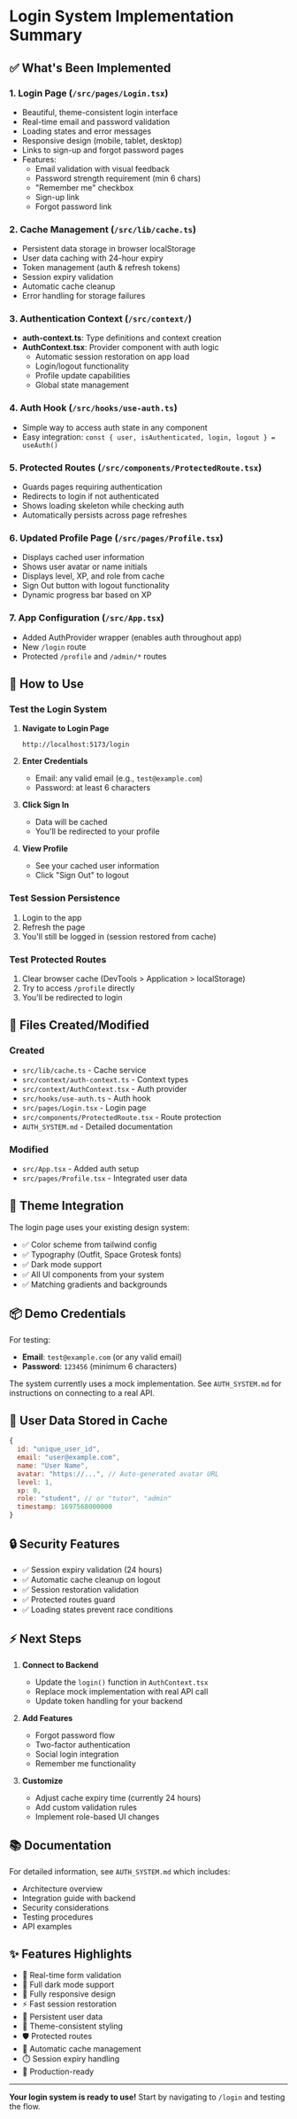 # Login System Implementation Summary

## ✅ What's Been Implemented

### 1. **Login Page** (`/src/pages/Login.tsx`)
- Beautiful, theme-consistent login interface
- Real-time email and password validation
- Loading states and error messages
- Responsive design (mobile, tablet, desktop)
- Links to sign-up and forgot password pages
- Features:
  - Email validation with visual feedback
  - Password strength requirement (min 6 chars)
  - "Remember me" checkbox
  - Sign-up link
  - Forgot password link

### 2. **Cache Management** (`/src/lib/cache.ts`)
- Persistent data storage in browser localStorage
- User data caching with 24-hour expiry
- Token management (auth & refresh tokens)
- Session expiry validation
- Automatic cache cleanup
- Error handling for storage failures

### 3. **Authentication Context** (`/src/context/`)
- **auth-context.ts**: Type definitions and context creation
- **AuthContext.tsx**: Provider component with auth logic
  - Automatic session restoration on app load
  - Login/logout functionality
  - Profile update capabilities
  - Global state management

### 4. **Auth Hook** (`/src/hooks/use-auth.ts`)
- Simple way to access auth state in any component
- Easy integration: `const { user, isAuthenticated, login, logout } = useAuth()`

### 5. **Protected Routes** (`/src/components/ProtectedRoute.tsx`)
- Guards pages requiring authentication
- Redirects to login if not authenticated
- Shows loading skeleton while checking auth
- Automatically persists across page refreshes

### 6. **Updated Profile Page** (`/src/pages/Profile.tsx`)
- Displays cached user information
- Shows user avatar or name initials
- Displays level, XP, and role from cache
- Sign Out button with logout functionality
- Dynamic progress bar based on XP

### 7. **App Configuration** (`/src/App.tsx`)
- Added AuthProvider wrapper (enables auth throughout app)
- New `/login` route
- Protected `/profile` and `/admin/*` routes

## 🎯 How to Use

### **Test the Login System**

1. **Navigate to Login Page**
   ```
   http://localhost:5173/login
   ```

2. **Enter Credentials**
   - Email: any valid email (e.g., `test@example.com`)
   - Password: at least 6 characters

3. **Click Sign In**
   - Data will be cached
   - You'll be redirected to your profile

4. **View Profile**
   - See your cached user information
   - Click "Sign Out" to logout

### **Test Session Persistence**

1. Login to the app
2. Refresh the page
3. You'll still be logged in (session restored from cache)

### **Test Protected Routes**

1. Clear browser cache (DevTools > Application > localStorage)
2. Try to access `/profile` directly
3. You'll be redirected to login

## 📁 Files Created/Modified

### **Created**
- `src/lib/cache.ts` - Cache service
- `src/context/auth-context.ts` - Context types
- `src/context/AuthContext.tsx` - Auth provider
- `src/hooks/use-auth.ts` - Auth hook
- `src/pages/Login.tsx` - Login page
- `src/components/ProtectedRoute.tsx` - Route protection
- `AUTH_SYSTEM.md` - Detailed documentation

### **Modified**
- `src/App.tsx` - Added auth setup
- `src/pages/Profile.tsx` - Integrated user data

## 🎨 Theme Integration

The login page uses your existing design system:
- ✅ Color scheme from tailwind config
- ✅ Typography (Outfit, Space Grotesk fonts)
- ✅ Dark mode support
- ✅ All UI components from your system
- ✅ Matching gradients and backgrounds

## 📦 Demo Credentials

For testing:
- **Email**: `test@example.com` (or any valid email)
- **Password**: `123456` (minimum 6 characters)

The system currently uses a mock implementation. See `AUTH_SYSTEM.md` for instructions on connecting to a real API.

## 🔄 User Data Stored in Cache

```javascript
{
  id: "unique_user_id",
  email: "user@example.com",
  name: "User Name",
  avatar: "https://...", // Auto-generated avatar URL
  level: 1,
  xp: 0,
  role: "student", // or "tutor", "admin"
  timestamp: 1697568000000
}
```

## 🔒 Security Features

- ✅ Session expiry validation (24 hours)
- ✅ Automatic cache cleanup on logout
- ✅ Session restoration validation
- ✅ Protected routes guard
- ✅ Loading states prevent race conditions

## ⚡ Next Steps

1. **Connect to Backend**
   - Update the `login()` function in `AuthContext.tsx`
   - Replace mock implementation with real API call
   - Update token handling for your backend

2. **Add Features**
   - Forgot password flow
   - Two-factor authentication
   - Social login integration
   - Remember me functionality

3. **Customize**
   - Adjust cache expiry time (currently 24 hours)
   - Add custom validation rules
   - Implement role-based UI changes

## 📚 Documentation

For detailed information, see `AUTH_SYSTEM.md` which includes:
- Architecture overview
- Integration guide with backend
- Security considerations
- Testing procedures
- API examples

## ✨ Features Highlights

- 🎯 Real-time form validation
- 🌙 Full dark mode support
- 📱 Fully responsive design
- ⚡ Fast session restoration
- 🔄 Persistent user data
- 🎨 Theme-consistent styling
- 🛡️ Protected routes
- 💾 Automatic cache management
- ⏱️ Session expiry handling
- 🚀 Production-ready

---

**Your login system is ready to use!** Start by navigating to `/login` and testing the flow.
